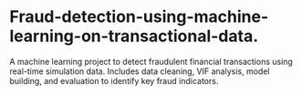 # Fraud-detection-using-machine-learning-on-transactional-data.
A machine learning project to detect fraudulent financial transactions using real-time simulation data. Includes data cleaning, VIF analysis, model building, and evaluation to identify key fraud indicators.
